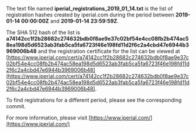 The text file named **iperial_registrations_2019_01_14.txt** is the list of registration hashes created by iperial.com during the period between **2019-01-14 00:00:00Z** and **2019-01-14 23:59:59Z**.

The SHA 512 hash of the list is **a74142cc1f2b28682c274632bdb0f8ae9e37c02bf54e4cc08fb2b474ac58ea198d5d6523ab3fab5ca5fa6723f46e198fd11d2f6c2a4cbd47e6944b3969006b48** and the registration certificate for the list can be viewed at [https://www.iperial.com/cert/a74142cc1f2b28682c274632bdb0f8ae9e37c02bf54e4cc08fb2b474ac58ea198d5d6523ab3fab5ca5fa6723f46e198fd11d2f6c2a4cbd47e6944b3969006b48](https://www.iperial.com/cert/a74142cc1f2b28682c274632bdb0f8ae9e37c02bf54e4cc08fb2b474ac58ea198d5d6523ab3fab5ca5fa6723f46e198fd11d2f6c2a4cbd47e6944b3969006b48).

To find registrations for a different period, please see the corresponding commit.

For more information, please visit [https://www.iperial.com/](https://www.iperial.com/)
